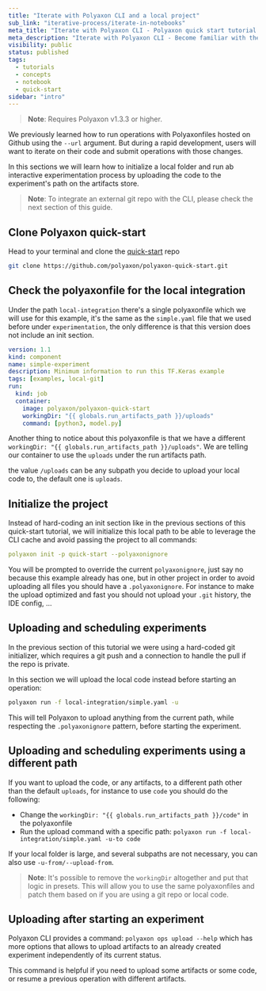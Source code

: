 ```yaml
---
title: "Iterate with Polyaxon CLI and a local project"
sub_link: "iterative-process/iterate-in-notebooks"
meta_title: "Iterate with Polyaxon CLI - Polyaxon quick start tutorial - Core Concepts"
meta_description: "Iterate with Polyaxon CLI - Become familiar with the ecosystem of Polyaxon tools with a top-level overview and useful links to get you started."
visibility: public
status: published
tags:
  - tutorials
  - concepts
  - notebook
  - quick-start
sidebar: "intro"
---
```


> **Note**: Requires Polyaxon v1.3.3 or higher.

We previously learned how to run operations with Polyaxonfiles hosted on Github using the `--url` argument.
But during a rapid development, users will want to iterate on their code and submit operations with those changes.

In this sections we will learn how to initialize a local folder and run ab interactive experimentation process by uploading the code to the experiment's path on the artifacts store.

> **Note**: To integrate an external git repo with the CLI, please check the next section of this guide. 

## Clone Polyaxon quick-start

Head to your terminal and clone the [quick-start](https://github.com/polyaxon/polyaxon-quick-start) repo

```bash
git clone https://github.com/polyaxon/polyaxon-quick-start.git
```

## Check the polyaxonfile for the local integration

Under the path `local-integration` there's a single polyaxonfile which we will use for this example, it's the same as the `simple.yaml` file that we used before under `experimentation`,
the only difference is that this version does not include an init section.

```yaml
version: 1.1
kind: component
name: simple-experiment
description: Minimum information to run this TF.Keras example
tags: [examples, local-git]
run:
  kind: job
  container:
    image: polyaxon/polyaxon-quick-start
    workingDir: "{{ globals.run_artifacts_path }}/uploads"
    command: [python3, model.py]
```

Another thing to notice about this polyaxonfile is that we have a different `workingDir: "{{ globals.run_artifacts_path }}/uploads"`.
We are telling our container to use the `uploads` under the run artifacts path.

the value `/uploads` can be any subpath you decide to upload your local code to, the default one is `uploads`.

## Initialize the project

Instead of hard-coding an init section like in the previous sections of this quick-start tutorial, 
we will initialize this local path to be able to leverage the CLI cache and avoid passing the project to all commands:

```yaml
polyaxon init -p quick-start --polyaxonignore
```

You will be prompted to override the current `polyaxonignore`, just say no because this example already has one, 
but in other project in order to avoid uploading all files you should have a `.polyaxonignore`. 
For instance to make the upload optimized and fast you should not upload your `.git` history, the IDE config, ... 

## Uploading and scheduling experiments

In the previous section of this tutorial we were using a hard-coded git initializer, which requires a git push and a connection to handle the pull if the repo is private.
 
In this section we will upload the local code instead before starting an operation:

```bash
polyaxon run -f local-integration/simple.yaml -u
```

This will tell Polyaxon to upload anything from the current path, while respecting the `.polyaxonignore` pattern, before starting the experiment.

## Uploading and scheduling experiments using a different path

If you want to upload the code, or any artifacts, to a different path other than the default `uploads`, 
for instance to use `code` you should do the following:

 * Change the `workingDir: "{{ globals.run_artifacts_path }}/code"` in the polyaxonfile
 * Run the upload command with a specific path: `polyaxon run -f local-integration/simple.yaml -u-to code`
 
If your local folder is large, and several subpaths are not necessary, you can also use `-u-from/--upload-from`.

> **Note**: It's possible to remove the `workingDir` altogether and put that logic in presets.
> This will allow you to use the same polyaxonfiles and patch them based on if you are using a git repo or local code. 

## Uploading after starting an experiment

Polyaxon CLI provides a command: `polyaxon ops upload --help` which has more options that allows to upload artifacts to an already created experiment independently of its current status.

This command is helpful if you need to upload some artifacts or some code, or resume a previous operation with different artifacts.
